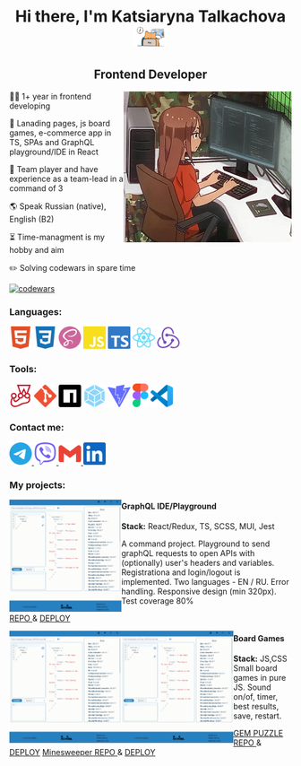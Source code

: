 <h1 align="center">Hi there, I'm <b>Katsiaryna Talkachova</b> 
  <img src="assets/h1gif1.gif" alt='hello' width="60"/>   
</h1>
<h2 align="center">Frontend Developer</h3>

<img src="assets/girl.webp" alt="girl" width="300" align="right">

 👩‍💻 1+ year in frontend developing
 
 📜 Lanading pages, js board games, e-commerce app in TS, SPAs and GraphQL playground/IDE in React
 
 🤝 Team player and have experience as a team-lead in a command of 3 
 
 🌎 Speak Russian (native), English (B2) 
 
  ⏳ Time-managment is my hobby and aim
  
 ✏️ Solving codewars in spare time
 
 [![codewars](https://www.codewars.com/users/kotsiaryna/badges/small)](https://www.codewars.com/users/kotsiaryna)  

<h3>Languages: </h3>
<div>
  <img src='assets/html5.svg' alt='HTML5' width='40' margin='50px'>
  <img src='assets/css3.svg' alt='CSS3' width='40'>
  <img src='assets/sass.svg' alt='SASS' width='40'>
  <img src='assets/javascript.svg' alt='JS' width='40'>
  <img src='assets/typescript.svg' alt='TS' width='40'>
  <img src='assets/react.svg' alt='react' width='40'>
  <img src='assets/redux.svg' alt='REDUX' width='40'>
 
</div>

<h3>Tools:</h3>
<div>
   <img src='assets/jest.svg' alt='Jest' width='40'>
  <img src='assets/git.svg' alt='GIT' width='40'>
  <img src='assets/npm.svg' alt='npm' width='40'>
  <img src='assets/webpack.svg' alt='webpack' width='40'>
  <img src='assets/vite.svg' alt='Vite' width='40'>  
  <img src='assets/figma.svg' alt='Figma' width='28'>  
  <img src='assets/VSCode.svg' alt='CODE' width='40'>  
</div>

<h3> Contact me: </h3> 
<div>
 <a href="https://t.me/katrin_awsm" target="_blank">
    <img alt="TG" src="assets/telegram.svg" width="40" />
  </a>
 <a href="viber://chat?number=%2B375297938298" target="_blank">
    <img alt="Viber" src="assets/viber.svg" width="40" />
  </a>
  <a href="mailto:katsiaryna.n@gmail.com" target="_blank">
    <img alt="GMail" src="assets/gmail.svg" width="40" />
  </a>
  <a href="https://www.linkedin.com/in/katsiarynatalkachova" target="_blank">
    <img alt="LI" src="assets/linkedin.svg" width="40" />
  </a>
 </div>

 <h3> My projects: </h3> 


<img src="assets/graphiql.png" alt="graphiql" width="200" align="left">
<h4> GraphQL IDE/Playground </h4>

 **Stack:** React/Redux, TS, SCSS, MUI, Jest 
 
A command project. Playground to send graphQL  requests to open APIs with (optionally) user's headers and variables. Registrationa and login/logout is implemented. Two languages - EN / RU. Error handling. Responsive design (min 320px). Test coverage 80%
 
<a href="https://github.com/kotsiaryna/graphiql-app">REPO </a> <span> &  </span> <a href="https://react-rangers.netlify.app/">DEPLOY</a>


<img src="assets/graphiql.png" alt="graphiql" width="200" align="left"> <img src="assets/graphiql.png" alt="graphiql" width="200" align="left">
<h4> Board Games </h4>

 **Stack:** JS,CSS 
 Small board games in pure JS. Sound on/of, timer, best results, save, restart. 
 
<a href="https://github.com/kotsiaryna/GemPuzzle/tree/puzzle">GEM PUZZLE REPO </a> <span> &  </span> <a href="https://kotsiaryna.github.io/GemPuzzle/puzzle/">DEPLOY</a>
<a href="https://github.com/kotsiaryna/GemPuzzle/tree/puzzle">Minesweeper REPO </a> <span> &  </span> <a href="https://kotsiaryna.github.io/GemPuzzle/puzzle/">DEPLOY</a>
   








 
